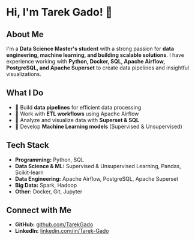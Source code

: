 # Hi, I'm Tarek Gado! 👋 

##  About Me  
I'm a **Data Science Master's student** with a strong passion for **data engineering, machine learning, and building scalable solutions**. I have experience working with **Python, Docker, SQL, Apache Airflow, PostgreSQL, and Apache Superset** to create data pipelines and insightful visualizations.  

##  What I Do  
- 🔹 Build **data pipelines** for efficient data processing  
- 🔹 Work with **ETL workflows** using Apache Airflow  
- 🔹 Analyze and visualize data with **Superset & SQL**
- 🔹 Develop **Machine Learning models** (Supervised & Unsupervised)  

##  Tech Stack  
- **Programming:** Python, SQL
- **Data Science & ML:** Supervised & Unsupervised Learning, Pandas, Scikit-learn    
- **Data Engineering:** Apache Airflow, PostgreSQL, Apache Superset  
- **Big Data:** Spark, Hadoop 
- **Other:** Docker, Git, Jupyter  

##  Connect with Me  
- **GitHub:** [github.com/TarekGado](https://github.com/TarekGado)  
- **LinkedIn:** [linkedin.com/in/Tarek-Gado](https://linkedin.com/in/tarek-gado)  


